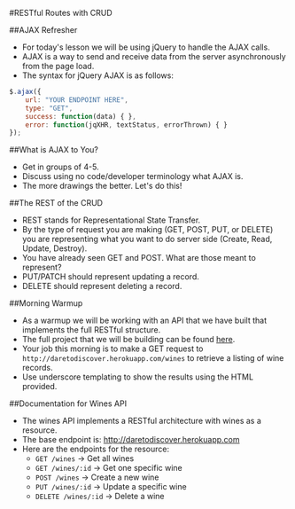 #RESTful Routes with CRUD

##AJAX Refresher
- For today's lesson we will be using jQuery to handle the AJAX calls.
- AJAX is a way to send and receive data from the server asynchronously from the page load.
- The syntax for jQuery AJAX is as follows:

```javascript
$.ajax({
	url: "YOUR ENDPOINT HERE",
	type: "GET",
	success: function(data) { },
	error: function(jqXHR, textStatus, errorThrown) { }
});
```

##What is AJAX to You?
- Get in groups of 4-5.
- Discuss using no code/developer terminology what AJAX is.
- The more drawings the better. Let's do this!

##The REST of the CRUD
- REST stands for Representational State Transfer.
- By the type of request you are making (GET, POST, PUT, or DELETE) you are representing what you want to do server side (Create, Read, Update, Destroy).
- You have already seen GET and POST. What are those meant to represent?
- PUT/PATCH should represent updating a record.
- DELETE should represent deleting a record.

##Morning Warmup
- As a warmup we will be working with an API that we have built that implements the full RESTful structure.
- The full project that we will be building can be found [here](https://github.com/sf-wdi-19-20/w3_ajax_wine_manager).
- Your job this morning is to make a GET request to `http://daretodiscover.herokuapp.com/wines` to retrieve a listing of wine records.
- Use underscore templating to show the results using the HTML provided.

##Documentation for Wines API
- The wines API implements a RESTful architecture with wines as a resource.
- The base endpoint is: http://daretodiscover.herokuapp.com
- Here are the endpoints for the resource:
	- `GET /wines` -> Get all wines
	- `GET /wines/:id` -> Get one specific wine
	- `POST /wines` -> Create a new wine
	- `PUT /wines/:id` -> Update a specific wine
	- `DELETE /wines/:id` -> Delete a wine
